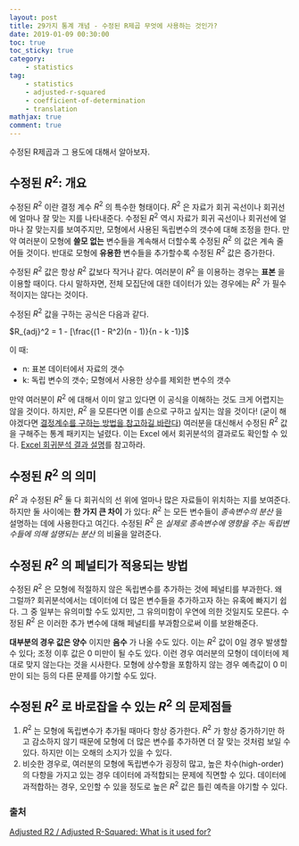 ```yaml
---
layout: post
title: 29가지 통계 개념 - 수정된 R제곱 무엇에 사용하는 것인가?
date: 2019-01-09 00:30:00
toc: true
toc_sticky: true
category:
    - statistics
tag:
    - statistics
    - adjusted-r-squared
    - coefficient-of-determination
    - translation
mathjax: true
comment: true
---
```


수정된 R제곱과 그 용도에 대해서 알아보자.

## 수정된 $R^2$: 개요

수정된 $R^2$ 이란 결정 계수 $R^2$ 의 특수한 형태이다.
$R^2$ 은 자료가 회귀 곡선이나 회귀선에 얼마나 잘 맞는 지를 나타내준다.
수정된 $R^2$ 역시 자료가 회귀 곡선이나 회귀선에 얼마나 잘 맞는지를 보여주지만,
모형에서 사용된 독립변수의 갯수에 대해 조정을 한다.
만약 여러분이 모형에 **쓸모 없는** 변수들을 계속해서 더할수록 수정된 $R^2$ 의 값은 계속 줄어들 것이다.
반대로 모형에 **유용한** 변수들을 추가할수록 수정된 $R^2$ 값은 증가한다.

수정된 $R^2$ 값은 항상 $R^2$ 값보다 작거나 같다.
여러분이 $R^2$ 을 이용하는 경우는 **표본** 을 이용할 때이다.
다시 말하자면, 전체 모집단에 대한 데이터가 있는 경우에는 $R^2$ 가 필수적이지는 않다는 것이다.

수정된 $R^2$ 값을 구하는 공식은 다음과 같다.

$R_{adj}^2 = 1 - [\frac{(1 - R^2)(n - 1)}{n - k -1}]$

이 때:

* n: 표본 데이터에서 자료의 갯수
* k: 독립 변수의 갯수; 모형에서 사용한 상수를 제외한 변수의 갯수

만약 여러분이 $R^2$ 에 대해서 이미 알고 있다면 이 공식을 이해하는 것도 크게 어렵지는 않을 것이다.
하지만, $R^2$ 을 모른다면 이를 손으로 구하고 싶지는 않을 것이다!
(굳이 해야겠다면 [결정계수를 구하는 방법을 참고하길 바란다](https://www.statisticshowto.datasciencecentral.com/probability-and-statistics/coefficient-of-determination-r-squared/))
여러분을 대신해서 수정된 $R^2$ 값을 구해주는 통계 패키지는 널렸다. 이는 Excel 에서 회귀분석의 결과로도 확인할 수 있다.
[Excel 회귀분석 결과 설명](https://www.statisticshowto.datasciencecentral.com/excel-regression-analysis-output-explained/)를 참고하라.

## 수정된 $R^2$ 의 의미

$R^2$ 과 수정된 $R^2$ 둘 다 회귀식의 선 위에 얼마나 많은 자료들이 위치하는 지를 보여준다.
하지만 둘 사이에는 **한 가지 큰 차이** 가 있다:
$R^2$ 는 모든 변수들이 *종속변수의 분산* 을 설명하는 데에 사용한다고 여긴다.
수정된 $R^2$ 은 *실제로 종속변수에 영향을 주는 독립변수들에 의해 설명되는 분산* 의 비율을 알려준다.

## 수정된 $R^2$ 의 페널티가 적용되는 방법

수정된 $R^2$ 은 모형에 적절하지 않은 독립변수를 추가하는 것에 페널티를 부과한다.
왜 그럴까?
회귀분석에서는 데이터에 더 많은 변수들을 추가하고자 하는 유혹에 빠지기 쉽다.
그 중 일부는 유의미할 수도 있지만, 그 유의미함이 우연에 의한 것일지도 모른다.
수정된 $R^2$ 은 이러한 추가 변수에 대해 페널티를 부과함으로써 이를 보완해준다.

**대부분의 경우 값은 양수** 이지만 **음수** 가 나올 수도 있다.
이는 $R^2$ 값이 0일 경우 발생할 수 있다; 조정 이후 값은 0 미만이 될 수도 있다.
이런 경우 여러분의 모형이 데이터에 제대로 맞지 않는다는 것을 시사한다.
모형에 상수항을 포함하지 않는 경우 예측값이 0 미만이 되는 등의 다른 문제를 야기할 수도 있다.

## 수정된 $R^2$ 로 바로잡을 수 있는 $R^2$ 의 문제점들

1. $R^2$ 는 모형에 독립변수가 추가될 때마다 항상 증가한다.
$R^2$ 가 항상 증가하기만 하고 감소하지 않기 때문에 모형에 더 많은 변수를 추가하면
더 잘 맞는 것처럼 보일 수 있다.
하지만 이는 오해의 소지가 있을 수 있다.
2. 비슷한 경우로, 여러분의 모형에 독립변수가 굉장히 많고, 높은 차수(high-order)의 다항을 가지고 있는 경우
데이터에 과적합되는 문제에 직면할 수 있다.
데이터에 과적합하는 경우, 오인할 수 있을 정도로 높은 $R^2$ 값은 틀린 예측을 야기할 수 있다.

### 출처

[Adjusted R2 / Adjusted R-Squared: What is it used for?](https://www.statisticshowto.datasciencecentral.com/adjusted-r2/)
